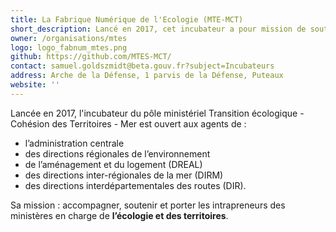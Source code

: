 ```yaml
---
title: La Fabrique Numérique de l'Ecologie (MTE-MCT)
short_description: Lancé en 2017, cet incubateur a pour mission de soutenir les services en faveur de l’<span class="fr-text--bold">écologie et des territoires</span>.
owner: /organisations/mtes
logo: logo_fabnum_mtes.png
github: https://github.com/MTES-MCT/
contact: samuel.goldszmidt@beta.gouv.fr?subject=Incubateurs
address: Arche de la Défense, 1 parvis de la Défense, Puteaux
website: ''
---
```

Lancée en 2017, l'incubateur du pôle ministériel Transition écologique - Cohésion des Territoires - Mer est ouvert aux agents de :
- l’administration centrale
- des directions régionales de l’environnement
- de l’aménagement et du logement (DREAL)
- des directions inter-régionales de la mer (DIRM)
- des directions interdépartementales des routes (DIR).

Sa mission : accompagner, soutenir et porter les intrapreneurs des ministères en charge de **l’écologie et des territoires**.
